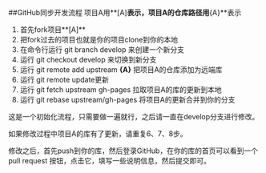 ##GitHub同步开发流程
项目A用**[A]**表示，项目A的仓库路径用**{A}**表示
1. 首先fork项目**[A]**
2. 把fork过去的项目也就是你的项目clone到你的本地
3. 在命令行运行 git branch develop 来创建一个新分支
4. 运行 git checkout develop 来切换到新分支
5. 运行 git remote add upstream **{A}** 把项目A的仓库添加为远端库
6. 运行 git remote update更新
7. 运行 git fetch upstream gh-pages 拉取项目A的库的更新到本地
8. 运行 git rebase upstream/gh-pages 将项目A的更新合并到你的分支

这是一个初始化流程，只需要做一遍就行，之后请一直在develop分支进行修改。

如果修改过程中项目A的库有了更新，请重复6、7、8步。

修改之后，首先push到你的库，然后登录GitHub，在你的库的首页可以看到一个 pull request 按钮，点击它，填写一些说明信息，然后提交即可。